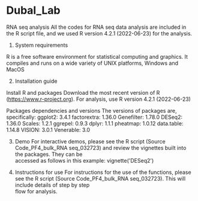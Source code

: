 # Dubal_Lab

RNA seq analysis
All the codes for RNA seq data analysis are included in the R script file, and we used R version 4.2.1 (2022-06-23) for the analysis.


1. System requirements
  
  R is a free software environment for statistical computing and graphics. It compiles and runs on a wide variety of UNIX platforms, Windows and MacOS

2. Installation guide
 
  Install R and packages
  Download the most recent version of R (https://www.r-project.org). 
  For analysis, use R version 4.2.1 (2022-06-23)

  Packages dependencies and versions
  The versions of packages are, specifically:
  ggplot2: 3.4.1
  factorextra: 1.36.0
  Genefilter: 1.78.0
  DESeq2: 1.36.0
  Scales: 1.2.1
  ggrepel: 0.9.3
  dplyr: 1.1.1
  pheatmap: 1.0.12
  data.table: 1.14.8
  VISION: 3.0.1
  Venerable: 3.0

3. Demo 
  For interactive demos, please see the R script (Source Code_PF4_bulk_RNA seq_032723) and review the vignettes built into the packages. They can be     
  accessed as follows in this example: vignette('DESeq2')

4. Instructions for use
  For instructions for the use of the functions, please see the R script (Source Code_PF4_bulk_RNA seq_032723). This will include details of step by step  
  flow for analysis.
